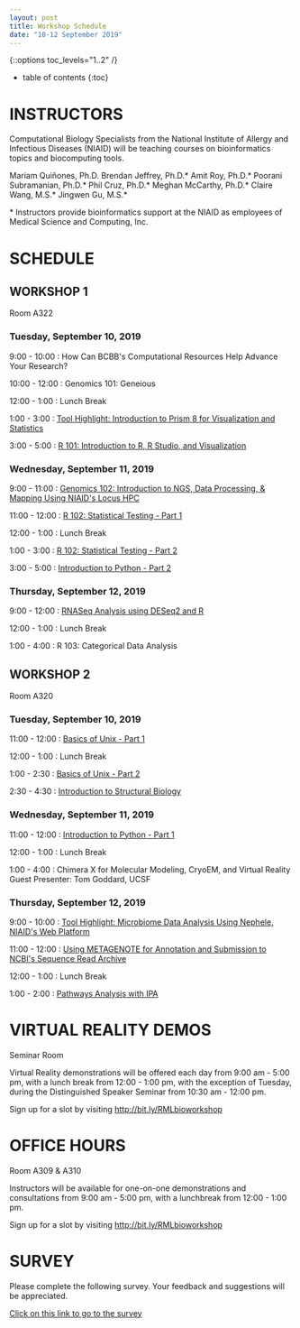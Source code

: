 ```yaml
---
layout: post
title: Workshop Schedule
date: "10-12 September 2019"
---
```

{::options toc_levels="1..2" /}

* table of contents
{:toc}

# INSTRUCTORS
Computational Biology Specialists from the National Institute of Allergy and Infectious Diseases (NIAID) will be teaching courses on bioinformatics topics and biocomputing tools.

Mariam Quiñones, Ph.D.
Brendan Jeffrey, Ph.D.\*
Amit Roy, Ph.D.\*
Poorani Subramanian, Ph.D.\*
Phil Cruz, Ph.D.\*
Meghan McCarthy, Ph.D.\*
Claire Wang, M.S.\*
Jingwen Gu, M.S.\*

\* Instructors provide bioinformatics support at the NIAID as employees of Medical Science and Computing, Inc.

# SCHEDULE

## WORKSHOP 1
Room A322

### Tuesday, September 10, 2019

9:00 - 10:00
: How Can BCBB's Computational Resources Help Advance Your Research?

10:00 - 12:00
: Genomics 101: Geneious

12:00 - 1:00
: Lunch Break

1:00 - 3:00
: [Tool Highlight: Introduction to Prism 8 for Visualization and Statistics](https://github.com/niaid/Prism)

3:00 - 5:00
: [R 101: Introduction to R, R Studio, and Visualization](https://github.com/niaid/R_Intro)

### Wednesday, September 11, 2019

9:00 - 11:00
: [Genomics 102: Introduction to NGS, Data Processing, & Mapping Using NIAID's Locus HPC](https://github.com/niaid/NGS_Intro)

11:00 - 12:00
: [R 102: Statistical Testing - Part 1](https://github.com/niaid/ACE/tree/master/Statistical%20Testing)

12:00 - 1:00
: Lunch Break

1:00 - 3:00
: [R 102: Statistical Testing - Part 2](https://github.com/niaid/ACE/tree/master/Statistical%20Testing)

3:00 - 5:00
: [Introduction to Python - Part 2](https://github.com/niaid/introduction_to_python)

### Thursday, September 12, 2019

9:00 - 12:00
: [RNASeq Analysis using DESeq2 and R](https://github.com/niaid/RNAseq_DESeq2_workshop)

12:00 - 1:00
: Lunch Break

1:00 - 4:00
: R 103: Categorical Data Analysis


## WORKSHOP 2

Room A320

### Tuesday, September 10, 2019

11:00 - 12:00
: [Basics of Unix - Part 1](https://github.com/niaid/unix)

12:00 - 1:00
: Lunch Break

1:00 - 2:30
: [Basics of Unix - Part 2](https://github.com/niaid/unix)

2:30 - 4:30
: [Introduction to Structural Biology](https://niaid.github.io/Introduction-to-Structural-Biology/)

### Wednesday, September 11, 2019

11:00 - 12:00
: [Introduction to Python - Part 1](https://github.com/niaid/introduction_to_python)

12:00 - 1:00
: Lunch Break

1:00 - 4:00
: Chimera X for Molecular Modeling, CryoEM, and Virtual Reality
Guest Presenter: Tom Goddard, UCSF

### Thursday, September 12, 2019

9:00 - 10:00
: [Tool Highlight: Microbiome Data Analysis Using Nephele, NIAID's
Web Platform](https://github.com/niaid/microbiome)

11:00 - 12:00
: [Using METAGENOTE for Annotation and Submission to NCBI's Sequence Read Archive](https://github.com/niaid/metagenote)

12:00 - 1:00
: Lunch Break

1:00 - 2:00
: [Pathways Analysis with IPA](https://github.com/niaid/pathways)

# VIRTUAL REALITY DEMOS
Seminar Room

Virtual Reality demonstrations will be offered each day from 9:00 am - 5:00 pm, with a lunch break from 12:00 - 1:00 pm, with the exception of Tuesday, during the Distinguished Speaker Seminar from 10:30 am - 12:00 pm.

Sign up for a slot by visiting <http://bit.ly/RMLbioworkshop>


# OFFICE HOURS
Room A309 & A310

Instructors will be available for one-on-one demonstrations and consultations from 9:00 am - 5:00 pm, with a lunchbreak from 12:00 - 1:00 pm.

Sign up for a slot by visiting  <http://bit.ly/RMLbioworkshop>

# SURVEY
Please complete the following survey.  Your feedback and suggestions will be appreciated.

[Click on this link to go to the survey](https://forms.office.com/Pages/ResponsePage.aspx?id=eHW3FHOX1UKFByUcotwrBnAFWmBb6_5LgM-JcK2DIK5UN0JNUlhTSVhGTjJJVjVDWkEyTVc5SlpEMy4u)
